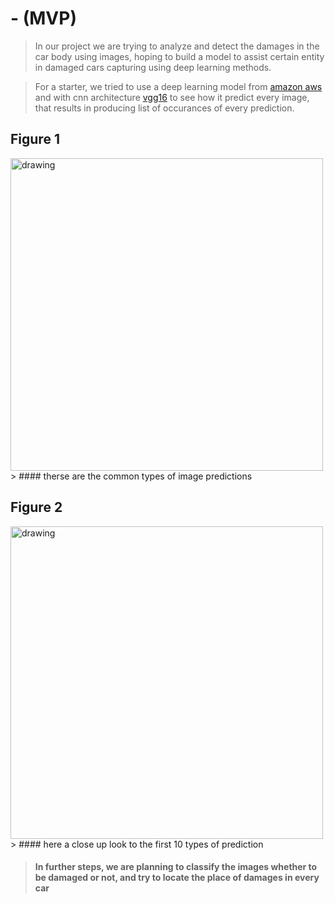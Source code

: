 # - (MVP)
> In our project we are trying to analyze and detect the damages in the car body using images, hoping to build a model to assist certain entity in damaged cars capturing using deep learning methods.

> For a starter, we tried to use a deep learning model from [amazon aws](https://s3.amazonaws.com/deep-learning-models/image-models/imagenet_class_index.json) and with cnn architecture [vgg16](https://neurohive.io/en/popular-networks/vgg16/) to see how it predict every image, that results in producing list of occurances of every prediction.

## Figure 1
<img src="https://user-images.githubusercontent.com/93079224/148692835-66a9f2e2-ba8c-4c08-8a1a-f4493da67553.jpg" alt="drawing" width="500"/>
> #### therse are the common types of image predictions

## Figure 2
<img src="https://user-images.githubusercontent.com/93079224/148692846-736566df-fd03-4312-a9af-4585acf3a065.jpg" alt="drawing" width="500"/>
> #### here a close up look to the first 10 types of prediction

> #### In further steps, we are planning to classify the images whether to be damaged or not, and try to locate the place of damages in every car
